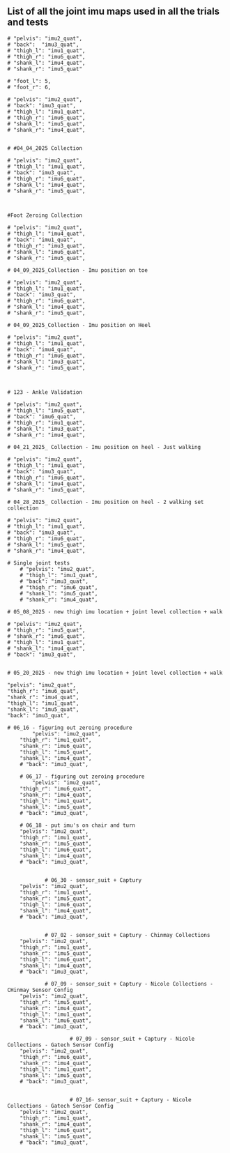 

## List of all the joint imu maps used in all the trials and tests

    # "pelvis": "imu2_quat",
    # "back":  "imu3_quat",
    # "thigh_l": "imu1_quat",
    # "thigh_r": "imu6_quat", 
    # "shank_l": "imu4_quat",
    # "shank_r": "imu5_quat"
    
    # "foot_l": 5,
    # "foot_r": 6,
    
    # "pelvis": "imu2_quat",
    # "back": "imu3_quat",
    # "thigh_l": "imu1_quat",
    # "thigh_r": "imu6_quat", 
    # "shank_l": "imu5_quat",
    # "shank_r": "imu4_quat",
    
    
    # #04_04_2025 Collection
    
    # "pelvis": "imu2_quat",
    # "thigh_l": "imu1_quat",
    # "back": "imu3_quat",
    # "thigh_r": "imu6_quat", 
    # "shank_l": "imu4_quat",
    # "shank_r": "imu5_quat",
    
    
        
    #Foot Zeroing Collection
    
    # "pelvis": "imu2_quat",
    # "thigh_l": "imu4_quat",
    # "back": "imu1_quat",
    # "thigh_r": "imu3_quat", 
    # "shank_l": "imu6_quat",
    # "shank_r": "imu5_quat",
    
    # 04_09_2025_Collection - Imu position on toe
    
    # "pelvis": "imu2_quat",
    # "thigh_l": "imu1_quat",
    # "back": "imu3_quat",
    # "thigh_r": "imu6_quat", 
    # "shank_l": "imu4_quat",
    # "shank_r": "imu5_quat",
    
    # 04_09_2025_Collection - Imu position on Heel
    
    # "pelvis": "imu2_quat",
    # "thigh_l": "imu1_quat",
    # "back": "imu4_quat",
    # "thigh_r": "imu6_quat", 
    # "shank_l": "imu3_quat",
    # "shank_r": "imu5_quat",
    
    
        
    # 123 - Ankle Validation
    
    # "pelvis": "imu2_quat",
    # "thigh_l": "imu5_quat",
    # "back": "imu6_quat",
    # "thigh_r": "imu1_quat", 
    # "shank_l": "imu3_quat",
    # "shank_r": "imu4_quat",
    
    # 04_21_2025_ Collection - Imu position on heel - Just walking
    
    # "pelvis": "imu2_quat",
    # "thigh_l": "imu1_quat",
    # "back": "imu3_quat",
    # "thigh_r": "imu6_quat", 
    # "shank_l": "imu4_quat",
    # "shank_r": "imu5_quat",
    
    # 04_28_2025_ Collection - Imu position on heel - 2 walking set collection
    
    # "pelvis": "imu2_quat",
    # "thigh_l": "imu1_quat",
    # "back": "imu3_quat",
    # "thigh_r": "imu6_quat", 
    # "shank_l": "imu5_quat",
    # "shank_r": "imu4_quat",
    
    # Single joint tests
        # "pelvis": "imu2_quat",
        # "thigh_l": "imu1_quat",
        # "back": "imu3_quat",
        # "thigh_r": "imu6_quat", 
        # "shank_l": "imu5_quat",
        # "shank_r": "imu4_quat",
        
    # 05_08_2025 - new thigh imu location + joint level collection + walk
    
    # "pelvis": "imu2_quat",
    # "thigh_r": "imu5_quat", 
    # "shank_r": "imu6_quat",
    # "thigh_l": "imu1_quat",
    # "shank_l": "imu4_quat",
    # "back": "imu3_quat",
    
    
    # 05_20_2025 - new thigh imu location + joint level collection + walk
    
    "pelvis": "imu2_quat",
    "thigh_r": "imu6_quat", 
    "shank_r": "imu4_quat",
    "thigh_l": "imu1_quat",
    "shank_l": "imu5_quat",
    "back": "imu3_quat",

    # 06_16 - figuring out zeroing procedure
            "pelvis": "imu2_quat",
        "thigh_r": "imu1_quat", 
        "shank_r": "imu6_quat",
        "thigh_l": "imu5_quat",
        "shank_l": "imu4_quat",
        # "back": "imu3_quat",

        # 06_17 - figuring out zeroing procedure
            "pelvis": "imu2_quat",
        "thigh_r": "imu6_quat", 
        "shank_r": "imu4_quat",
        "thigh_l": "imu1_quat",
        "shank_l": "imu5_quat",
        # "back": "imu3_quat",

        # 06_18 - put imu's on chair and turn
        "pelvis": "imu2_quat",
        "thigh_r": "imu1_quat", 
        "shank_r": "imu5_quat",
        "thigh_l": "imu6_quat",
        "shank_l": "imu4_quat",
        # "back": "imu3_quat",


                # 06_30 - sensor_suit + Captury
        "pelvis": "imu2_quat",
        "thigh_r": "imu1_quat", 
        "shank_r": "imu5_quat",
        "thigh_l": "imu6_quat",
        "shank_l": "imu4_quat",
        # "back": "imu3_quat",


                # 07_02 - sensor_suit + Captury - Chinmay Collections
        "pelvis": "imu2_quat",
        "thigh_r": "imu1_quat", 
        "shank_r": "imu5_quat",
        "thigh_l": "imu6_quat",
        "shank_l": "imu4_quat",
        # "back": "imu3_quat",

                # 07_09 - sensor_suit + Captury - Nicole Collections - CHinmay Sensor Config
        "pelvis": "imu2_quat",
        "thigh_r": "imu5_quat", 
        "shank_r": "imu4_quat",
        "thigh_l": "imu1_quat",
        "shank_l": "imu6_quat",
        # "back": "imu3_quat",

                        # 07_09 - sensor_suit + Captury - Nicole Collections - Gatech Sensor Config
        "pelvis": "imu2_quat",
        "thigh_r": "imu6_quat", 
        "shank_r": "imu4_quat",
        "thigh_l": "imu1_quat",
        "shank_l": "imu5_quat",
        # "back": "imu3_quat",


                        # 07_16- sensor_suit + Captury - Nicole Collections - Gatech Sensor Config
        "pelvis": "imu2_quat",
        "thigh_r": "imu1_quat", 
        "shank_r": "imu4_quat",
        "thigh_l": "imu6_quat",
        "shank_l": "imu5_quat",
        # "back": "imu3_quat",